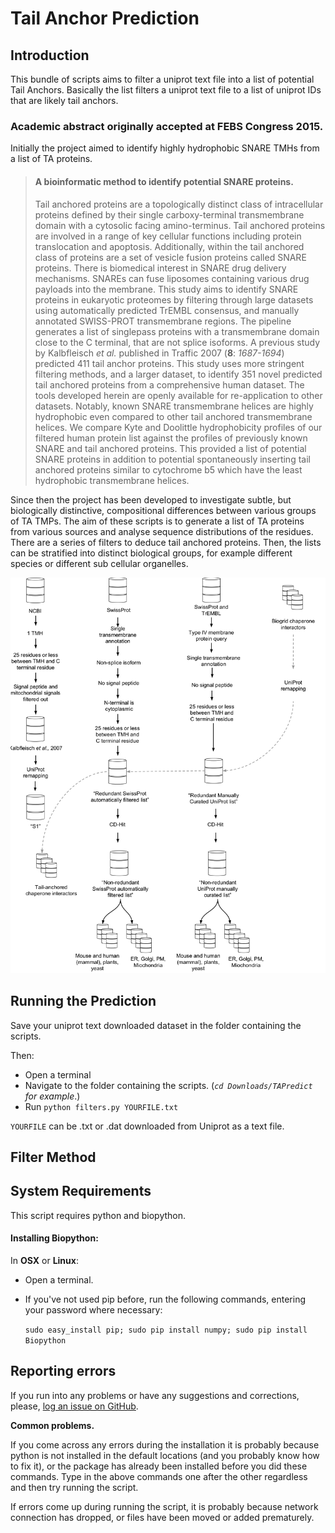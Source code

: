 # Tail Anchor Prediction

## Introduction

This bundle of scripts aims to filter a uniprot text file into a list of potential Tail Anchors. Basically the list filters a uniprot text file to a list of uniprot IDs that are likely tail anchors.

### Academic abstract originally accepted at FEBS Congress 2015.

Initially the project aimed to identify highly hydrophobic SNARE TMHs from a list of TA proteins.

>#### A bioinformatic method to identify potential SNARE proteins.
>
>Tail anchored proteins are a topologically distinct class of intracellular proteins defined by their single carboxy-terminal transmembrane domain with a cytosolic facing amino-terminus. Tail anchored proteins are involved in a range of key cellular functions including protein translocation and apoptosis. Additionally, within the tail anchored class of proteins are a set of vesicle fusion proteins called SNARE proteins. There is biomedical interest in SNARE drug delivery mechanisms. SNAREs can fuse liposomes containing various drug payloads into the membrane. This study aims to identify SNARE proteins in eukaryotic proteomes by filtering through large datasets using automatically predicted TrEMBL consensus, and manually annotated SWISS-PROT transmembrane regions. The pipeline generates a list of singlepass proteins with a transmembrane domain close to the C terminal, that are not splice isoforms. A previous study by Kalbfleisch _et al._ published in Traffic 2007 (**8**: _1687-1694_) predicted 411 tail anchor proteins. This study uses more stringent filtering methods, and a larger dataset, to identify 351 novel predicted tail anchored proteins from a comprehensive human dataset. The tools developed herein are openly available for re-application to other datasets. Notably, known SNARE transmembrane helices are highly hydrophobic even compared to other tail anchored transmembrane helices. We compare Kyte and Doolittle hydrophobicity profiles of our filtered human protein list against the profiles of previously known SNARE and tail anchored proteins. This provided a list of potential SNARE proteins in addition to potential spontaneously inserting tail anchored proteins similar to cytochrome b5 which have the least hydrophobic transmembrane helices.

Since then the project has been developed to investigate subtle, but biologically distinctive, compositional differences between various groups of TA TMPs. The aim of these scripts is to generate a list of TA proteins from various sources and analyse sequence distributions of the residues.
There are a series of filters to deduce tail anchored proteins.
Then, the lists can be stratified into distinct biological groups, for example different species or different sub cellular organelles.

<img src="TA_filter_flow.png" width="800">


## Running the Prediction

Save your uniprot text downloaded dataset in the folder containing the scripts.

Then:

 - Open a terminal
 - Navigate to the folder containing the scripts. (*`cd Downloads/TAPredict` for example*.)
 - Run `python filters.py YOURFILE.txt`

 `YOURFILE` can be .txt or .dat downloaded from Uniprot as a text file.

## Filter Method



## System Requirements

This script requires python and biopython.

#### Installing Biopython:

 In **OSX** or **Linux**:

 - Open a terminal.
 - If you've not used pip before, run the following commands, entering your password where necessary:

 	`sudo easy_install pip; sudo pip install numpy; sudo pip install Biopython`

## Reporting errors

If you run into any problems or have any suggestions and corrections, please, [log an issue on
GitHub](https://github.com/jbkr/TApredict/issues/new).

**Common problems.**

If you come across any errors during the installation it is probably because python is not installed in the default locations (and you probably know how to fix it), or the package has already been installed before you did these commands. Type in the above commands one after the other regardless and then try running the script.

If errors come up during running the script, it is probably because network connection has dropped, or files have been moved or added prematurely.
